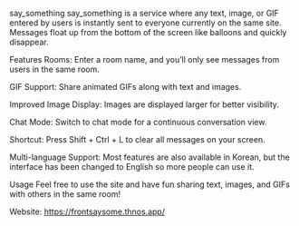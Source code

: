 say_something
say_something is a service where any text, image, or GIF entered by users is instantly sent to everyone currently on the same site. Messages float up from the bottom of the screen like balloons and quickly disappear.

Features
Rooms: Enter a room name, and you’ll only see messages from users in the same room.

GIF Support: Share animated GIFs along with text and images.

Improved Image Display: Images are displayed larger for better visibility.

Chat Mode: Switch to chat mode for a continuous conversation view.

Shortcut: Press Shift + Ctrl + L to clear all messages on your screen.

Multi-language Support: Most features are also available in Korean, but the interface has been changed to English so more people can use it.

Usage
Feel free to use the site and have fun sharing text, images, and GIFs with others in the same room!

Website: https://frontsaysome.thnos.app/
